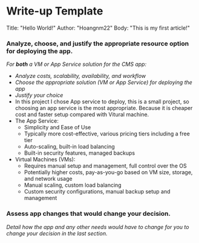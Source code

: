 # Write-up Template
Title: "Hello World!"
Author: "Hoangnm22"
Body: "This is my first article!"
### Analyze, choose, and justify the appropriate resource option for deploying the app.

*For **both** a VM or App Service solution for the CMS app:*
- *Analyze costs, scalability, availability, and workflow*
- *Choose the appropriate solution (VM or App Service) for deploying the app*
- *Justify your choice*
- In this project I chose App service to deploy, this is a small project, so choosing an app service is the most appropriate. Because it is cheaper cost and faster setup compared with Vitural machine.
- The App Service:
  + Simplicity and Ease of Use
  + Typically more cost-effective, various pricing tiers including a free tier
  + Auto-scaling, built-in load balancing
  + Built-in security features, managed backups
- Virtual Machines (VMs):
   + Requires manual setup and management, full control over the OS
   + Potentially higher costs, pay-as-you-go based on VM size, storage, and network usage
   + Manual scaling, custom load balancing
   + Custom security configurations, manual backup setup and management
### Assess app changes that would change your decision.

*Detail how the app and any other needs would have to change for you to change your decision in the last section.* 
